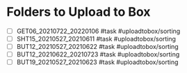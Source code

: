 # Folders to Upload to Box
- [ ] GET06_20210722_20220106 #task #uploadtobox/sorting
- [ ] SHT15_20210527_20210611 #task #uploadtobox/sorting
- [ ] BUT12_20210527_20210622 #task #uploadtobox/sorting
- [ ] BUT12_20210622_20210723 #task #uploadtobox/sorting
- [ ] BUT19_20210527_20210623 #task #uploadtobox/sorting
